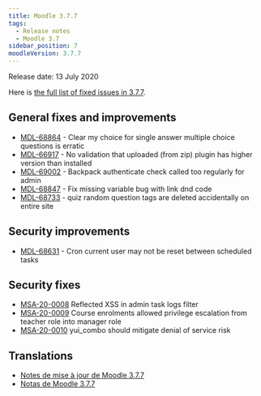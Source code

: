 ```yaml
---
title: Moodle 3.7.7
tags:
  - Release notes
  - Moodle 3.7
sidebar_position: 7
moodleVersion: 3.7.7
---
```


Release date: 13 July 2020

Here is [the full list of fixed issues in 3.7.7](https://tracker.moodle.org/secure/IssueNavigator!executeAdvanced.jspa?jqlQuery=project+%3D+mdl+AND+resolution+%3D+fixed+AND+fixVersion+in+%28%223.7.7%22%29+ORDER+BY+priority+DESC&runQuery=true&clear=true).

## General fixes and improvements

- [MDL-68864](https://tracker.moodle.org/browse/MDL-68864) - Clear my choice for single answer multiple choice questions is erratic
- [MDL-66917](https://tracker.moodle.org/browse/MDL-66917) - No validation that uploaded (from zip) plugin has higher version than installed
- [MDL-69002](https://tracker.moodle.org/browse/MDL-69002) - Backpack authenticate check called too regularly for admin
- [MDL-68847](https://tracker.moodle.org/browse/MDL-68847) - Fix missing variable bug with link dnd code
- [MDL-68733](https://tracker.moodle.org/browse/MDL-68733) - quiz random question tags are deleted accidentally on entire site

## Security improvements

- [MDL-68631](https://tracker.moodle.org/browse/MDL-68631) - Cron current user may not be reset between scheduled tasks

## Security fixes

- [MSA-20-0008](https://moodle.org/mod/forum/discuss.php?d=407392) Reflected XSS in admin task logs filter
- [MSA-20-0009](https://moodle.org/mod/forum/discuss.php?d=407393) Course enrolments allowed privilege escalation from teacher role into manager role
- [MSA-20-0010](https://moodle.org/mod/forum/discuss.php?d=407394) yui_combo should mitigate denial of service risk

## Translations

- [Notes de mise à jour de Moodle 3.7.7](https://docs.moodle.org/fr/Notes_de_mise_à_jour_de_Moodle_3.7.7)
- [Notas de Moodle 3.7.7](https://docs.moodle.org/es/Notas_de_Moodle_3.7.7)
